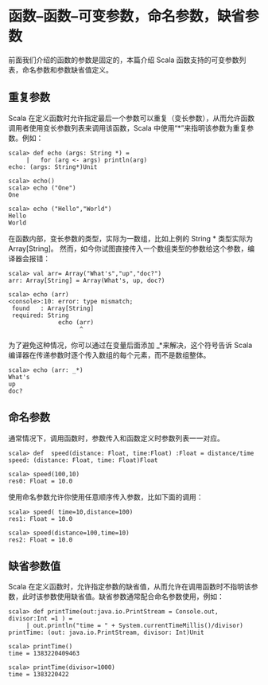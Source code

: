 # 函数–函数–可变参数，命名参数，缺省参数 #
前面我们介绍的函数的参数是固定的，本篇介绍 Scala 函数支持的可变参数列表，命名参数和参数缺省值定义。

## 重复参数 ##
Scala 在定义函数时允许指定最后一个参数可以重复（变长参数），从而允许函数调用者使用变长参数列表来调用该函数，Scala 中使用“*”来指明该参数为重复参数。例如：

```
scala> def echo (args: String *) =
     |   for (arg <- args) println(arg)
echo: (args: String*)Unit
```

```
scala> echo()
scala> echo ("One")
One
```

```
scala> echo ("Hello","World")
Hello
World
```


在函数内部，变长参数的类型，实际为一数组，比如上例的 String * 类型实际为 Array[String]。 然而，如今你试图直接传入一个数组类型的参数给这个参数，编译器会报错：

```
scala> val arr= Array("What's","up","doc?")
arr: Array[String] = Array(What's, up, doc?)
```

```
scala> echo (arr)
<console>:10: error: type mismatch;
 found   : Array[String]
 required: String
              echo (arr)
                    ^
```

为了避免这种情况，你可以通过在变量后面添加 _*来解决，这个符号告诉 Scala 编译器在传递参数时逐个传入数组的每个元素，而不是数组整体。

```
scala> echo (arr: _*)
What's
up
doc?
```

## 命名参数 ##
通常情况下，调用函数时，参数传入和函数定义时参数列表一一对应。

```
scala> def  speed(distance: Float, time:Float) :Float = distance/time
speed: (distance: Float, time: Float)Float
```

```
scala> speed(100,10)
res0: Float = 10.0
```

使用命名参数允许你使用任意顺序传入参数，比如下面的调用：

```
scala> speed( time=10,distance=100)
res1: Float = 10.0
```

```
scala> speed(distance=100,time=10)
res2: Float = 10.0
```

## 缺省参数值 ##
Scala 在定义函数时，允许指定参数的缺省值，从而允许在调用函数时不指明该参数，此时该参数使用缺省值。缺省参数通常配合命名参数使用，例如：

```
scala> def printTime(out:java.io.PrintStream = Console.out, divisor:Int =1 ) =
     | out.println("time = " + System.currentTimeMillis()/divisor)
printTime: (out: java.io.PrintStream, divisor: Int)Unit
```

```
scala> printTime()
time = 1383220409463
```

```
scala> printTime(divisor=1000)
time = 1383220422
```
